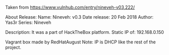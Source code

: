 Taken from https://www.vulnhub.com/entry/nineveh-v03,222/ 

About Release:
    Name: Nineveh: v0.3
    Date release: 20 Feb 2018
    Author: Yas3r
    Series: Nineveh

Description:
It was a part of HackTheBox platform.
Static IP of: 192.168.0.150
 
Vagrant box made by RedHatAugust
Note: IP is DHCP like the rest of the project.
